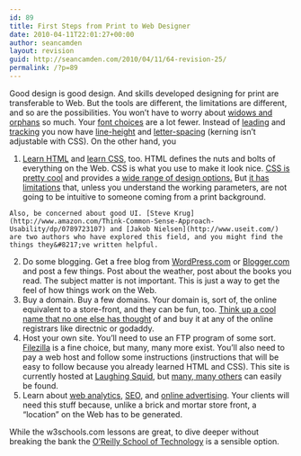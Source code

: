 ```yaml
---
id: 89
title: First Steps from Print to Web Designer
date: 2010-04-11T22:01:27+00:00
author: seancamden
layout: revision
guid: http://seancamden.com/2010/04/11/64-revision-25/
permalink: /?p=89
---
```

Good design is good design. And skills developed designing for print are transferable to Web. But the tools are different, the limitations are different, and so are the possibilities. You won&#8217;t have to worry about [widows and orphans](http://en.wikipedia.org/wiki/Widows_and_orphans) so much. Your [font choices](http://www.ampsoft.net/webdesign-l/WindowsMacFonts.html) are a lot fewer. Instead of [leading](http://en.wikipedia.org/wiki/Leading) and [tracking](http://en.wikipedia.org/wiki/Kerning) you now have [line-height](http://www.w3schools.com/css/pr_dim_line-height.asp) and [letter-spacing](http://www.w3schools.com/css/pr_text_letter-spacing.asp) (kerning isn&#8217;t adjustable with CSS). On the other hand, you 

  1. [Learn HTML](http://www.w3schools.com/html/default.asp) and [learn CSS](http://www.w3schools.com/css/default.asp), too. HTML defines the nuts and bolts of everything on the Web. CSS is what you use to make it look nice. [CSS is pretty cool](http://www.cssbeauty.com/gallery/) and provides a [wide range of design options.](http://www.csszengarden.com/) But [it has limitations](http://net.tutsplus.com/articles/web-roundups/are-you-making-these-10-css-mistakes/) that, unless you understand the working parameters, are not going to be intuitive to someone coming from a print background.
  
    Also, be concerned about good UI. [Steve Krug](http://www.amazon.com/Think-Common-Sense-Approach-Usability/dp/0789723107) and [Jakob Nielsen](http://www.useit.com/) are two authors who have explored this field, and you might find the things they&#8217;ve written helpful.
  2. Do some blogging. Get a free blog from [WordPress.com](http://wordpress.com/) or [Blogger.com](https://www.blogger.com/start) and post a few things. Post about the weather, post about the books you read. The subject matter is not important. This is just a way to get the feel of how things work on the Web.
  3. Buy a domain. Buy a few domains. Your domain is, sort of, the online equivalent to a store-front, and they can be fun, too. [Think up a cool name that no one else has thought](http://instantdomainsearch.com/) of and buy it at any of the online registrars like directnic or godaddy.
  4. Host your own site. You&#8217;ll need to use an FTP program of some sort. [Filezilla](http://fileZilla-project.org/) is a fine choice, but many, many more exist. You&#8217;ll also need to pay a web host and follow some instructions (instructions that will be easy to follow because you already learned HTML and CSS). This site is currently hosted at [Laughing Squid](http://laughingsquid.us/), but [many, many others](http://www.google.com/search?q=web+hosting&#038;ie=utf-8&#038;oe=utf-8&#038;aq=t&#038;rls=org.mozilla:en-US:official&#038;client=firefox-a) can easily be found.
  5. Learn about [web analytics](http://www.getclicky.com/), [SEO](http://en.wikipedia.org/wiki/Search_engine_optimization), and [online advertising](http://www.Google.com/AdWords). Your clients will need this stuff because, unlike a brick and mortar store front, a &#8220;location&#8221; on the Web has to be generated.

While the w3schools.com lessons are great, to dive deeper without breaking the bank the [O&#8217;Reilly School of Technology](http://www.oreillyschool.com/courses/htmlcss/) is a sensible option.